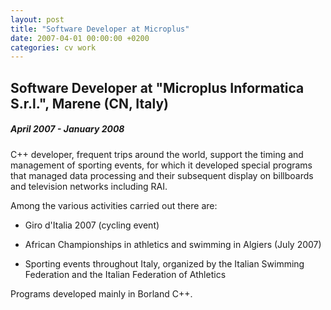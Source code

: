 ```yaml
---
layout: post
title: "Software Developer at Microplus"
date: 2007-04-01 00:00:00 +0200
categories: cv work
---
```


## Software Developer at "Microplus Informatica S.r.l.", Marene (CN, Italy)

##### April 2007 - January 2008

C++ developer, frequent trips around the world, support the timing and management of sporting events, for which it developed special programs that managed data processing and their subsequent display on billboards and television networks including RAI.

Among the various activities carried out there are:

* Giro d'Italia 2007 (cycling event)

* African Championships in athletics and swimming in Algiers (July 2007)

* Sporting events throughout Italy, organized by the Italian Swimming Federation and the Italian Federation of Athletics

Programs developed mainly in Borland C++.
